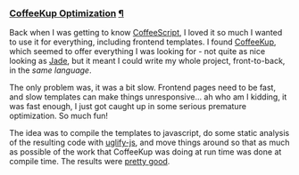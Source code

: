 ### [CoffeeKup Optimization][1] [&para;](#coffeekup-optimized)

Back when I was getting to know [CoffeeScript][2], I loved it so much I wanted
to use it for everything, including frontend templates. I found [CoffeeKup][3],
which seemed to offer everything I was looking for - not quite as nice looking
as [Jade][4], but it meant I could write my whole project, front-to-back, in the
*same language*.

The only problem was, it was a bit slow. Frontend pages need to be fast, and
slow templates can make things unresponsive... ah who am I kidding, it was fast
enough, I just got caught up in some serious premature optimization. So much
fun!

The idea was to compile the templates to javascript, do some static analysis of
the resulting code with [uglify-js][5], and move things around so that as much
as possible of the work that CoffeeKup was doing at run time was done at compile
time. The results were [pretty good][6].

[1]: https://github.com/mauricemach/coffeekup/pull/87
[2]: http://coffeescript.org/
[3]: http://coffeekup.org/
[4]: http://jade-lang.com/
[5]: http://github.com/mishoo/UglifyJS
[6]: http://jsperf.com/coffeekup-optimized/3
